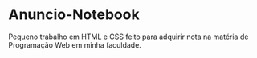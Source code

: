 # Anuncio-Notebook
 Pequeno trabalho em HTML e CSS feito para adquirir nota na matéria de Programação Web em minha faculdade.
